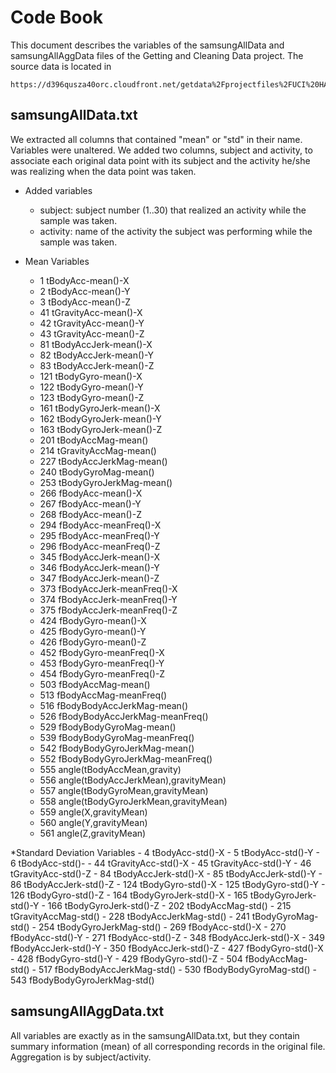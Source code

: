 Code Book
=========

This document describes the variables of the samsungAllData and samsungAllAggData files of the Getting and Cleaning Data project.  The source data is located in

    https://d396qusza40orc.cloudfront.net/getdata%2Fprojectfiles%2FUCI%20HAR%20Dataset.zip
  
samsungAllData.txt
------------------

  We extracted all columns that contained "mean" or "std" in their name.  Variables were unaltered.
  We added two columns, subject and activity, to associate each original data point
  with its subject and the activity he/she was realizing when the data point was taken.

  * Added variables
    - subject: subject number (1..30) that realized an activity while the sample was taken.
    - activity: name of the activity the subject was performing while the sample was taken.
   
  * Mean Variables
    - 1 tBodyAcc-mean()-X
    - 2 tBodyAcc-mean()-Y
    - 3 tBodyAcc-mean()-Z
    - 41 tGravityAcc-mean()-X
    - 42 tGravityAcc-mean()-Y
    - 43 tGravityAcc-mean()-Z
    - 81 tBodyAccJerk-mean()-X
    - 82 tBodyAccJerk-mean()-Y
    - 83 tBodyAccJerk-mean()-Z
    - 121 tBodyGyro-mean()-X
    - 122 tBodyGyro-mean()-Y
    - 123 tBodyGyro-mean()-Z
    - 161 tBodyGyroJerk-mean()-X
    - 162 tBodyGyroJerk-mean()-Y
    - 163 tBodyGyroJerk-mean()-Z
    - 201 tBodyAccMag-mean()
    - 214 tGravityAccMag-mean()
    - 227 tBodyAccJerkMag-mean()
    - 240 tBodyGyroMag-mean()
    - 253 tBodyGyroJerkMag-mean()
    - 266 fBodyAcc-mean()-X
    - 267 fBodyAcc-mean()-Y
    - 268 fBodyAcc-mean()-Z
    - 294 fBodyAcc-meanFreq()-X
    - 295 fBodyAcc-meanFreq()-Y
    - 296 fBodyAcc-meanFreq()-Z
    - 345 fBodyAccJerk-mean()-X
    - 346 fBodyAccJerk-mean()-Y
    - 347 fBodyAccJerk-mean()-Z
    - 373 fBodyAccJerk-meanFreq()-X
    - 374 fBodyAccJerk-meanFreq()-Y
    - 375 fBodyAccJerk-meanFreq()-Z
    - 424 fBodyGyro-mean()-X
    - 425 fBodyGyro-mean()-Y
    - 426 fBodyGyro-mean()-Z
    - 452 fBodyGyro-meanFreq()-X
    - 453 fBodyGyro-meanFreq()-Y
    - 454 fBodyGyro-meanFreq()-Z
    - 503 fBodyAccMag-mean()
    - 513 fBodyAccMag-meanFreq()
    - 516 fBodyBodyAccJerkMag-mean()
    - 526 fBodyBodyAccJerkMag-meanFreq()
    - 529 fBodyBodyGyroMag-mean()
    - 539 fBodyBodyGyroMag-meanFreq()
    - 542 fBodyBodyGyroJerkMag-mean()
    - 552 fBodyBodyGyroJerkMag-meanFreq()
    - 555 angle(tBodyAccMean,gravity)
    - 556 angle(tBodyAccJerkMean),gravityMean)
    - 557 angle(tBodyGyroMean,gravityMean)
    - 558 angle(tBodyGyroJerkMean,gravityMean)
    - 559 angle(X,gravityMean)
    - 560 angle(Y,gravityMean)
    - 561 angle(Z,gravityMean)

  *Standard Deviation Variables
    - 4 tBodyAcc-std()-X
    - 5 tBodyAcc-std()-Y
    - 6 tBodyAcc-std()-
    - 44 tGravityAcc-std()-X
    - 45 tGravityAcc-std()-Y
    - 46 tGravityAcc-std()-Z
    - 84 tBodyAccJerk-std()-X
    - 85 tBodyAccJerk-std()-Y
    - 86 tBodyAccJerk-std()-Z
    - 124 tBodyGyro-std()-X
    - 125 tBodyGyro-std()-Y
    - 126 tBodyGyro-std()-Z
    - 164 tBodyGyroJerk-std()-X
    - 165 tBodyGyroJerk-std()-Y
    - 166 tBodyGyroJerk-std()-Z
    - 202 tBodyAccMag-std()
    - 215 tGravityAccMag-std()
    - 228 tBodyAccJerkMag-std()
    - 241 tBodyGyroMag-std()
    - 254 tBodyGyroJerkMag-std()
    - 269 fBodyAcc-std()-X
    - 270 fBodyAcc-std()-Y
    - 271 fBodyAcc-std()-Z
    - 348 fBodyAccJerk-std()-X
    - 349 fBodyAccJerk-std()-Y
    - 350 fBodyAccJerk-std()-Z
    - 427 fBodyGyro-std()-X
    - 428 fBodyGyro-std()-Y
    - 429 fBodyGyro-std()-Z
    - 504 fBodyAccMag-std()
    - 517 fBodyBodyAccJerkMag-std()
    - 530 fBodyBodyGyroMag-std()
    - 543 fBodyBodyGyroJerkMag-std()

samsungAllAggData.txt
---------------------

All variables are exactly as in the samsungAllData.txt, but they contain summary information (mean) of all corresponding records in the original file.  Aggregation is by subject/activity.
